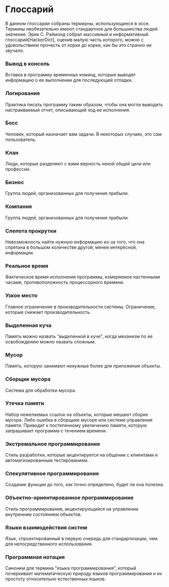 # Глоссарий
[//]: # (Version:1.0.0)
В данном глоссарии собраны термирны, использующиеся в эссе. Термины необязательно имеют стандартное для большинства людей значение. Эрик С. Рэймонд собрал массивный и информативный глоссарий[HackerDict], оценив малую часть которого, можно с удовольствием прочесть от корки до корки, как бы это странно ни звучало.

### Вывод в консоль

Вставка в программу временных команд, которые выводят информацию о ее выполнении для последующей отладки.

### Логирование

Практика писать программу таким образом, чтобы она могла выводить настраиваемый отчет, описывающий ход ее исполнения.

### Босс

Человек, который назначает вам задачи. В некоторых случаях, это сам пользователь.

### Клан

Люди, которые разделяют с вами верность некой общей цели или профессии.

### Бизнес

Группа людей, организованных для получения прибыли.

### Компания

Группа людей, организованных для получения прибыли.

### Слепота прокрутки

Невозможность найти нужную информацию из-за того, что она спрятана в большом количестве другой, менее интересной, информации.

### Реальное время

Фактическое время исполнения программы, измеряемое настенными часами, противоположность процессорного времени.

### Узкое место

Главное ограничение в производительности системы. Ограничение, которые снижает производительность.

### Выделенная куча

Память можно назвать "выделенной в куче", когда механизм по ее освобождению можно назвать сложным.

### Мусор

Память, которую занимают ненужные более для приложения объекты.

### Сборщик мусора

Система для обработки мусора.

### Утечка памяти

Набор нежелаемых ссылок на объекты, которые мешают сборке мусора. Либо ошибка в сборщике мусоре или системе управления памяти. Приводит к постепенному увеличению памяти, которую запрашивает программа с течением времени.

### Экстремальное программирование

Стиль разработки, которые акцентируется на общении с клиентами и автоматизированным тестированием.

### Спекулятивное программирование

Создание функции до того, как точно определено, будет ли она полезна.

### Объектно-ориентированное программирование

Стиль программирования, акцентирующийся на управлении внутренним состоянием объектов.

### Языки взаимодействия систем

Язык, спроектированный в первую очередь для стандартизации, чем для непосредственного использования.

### Программная нотация

Синоним для термина "языка программирования", который почеркивает математическую природу языков программирования и их простоту относительно естественных языков.
